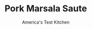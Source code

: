 ---
layout: ../../layouts/MarkdownPostLayout.astro
title: Pork Marsala Saute
author: America's Test Kitchen
pubDate: 2023-03-15
description: "Our pork version of the ever-popular chicken dish makes for a quick and easy weeknight meal."
image_url: https://res.cloudinary.com/hksqkdlah/image/upload/ar_1:1,c_fill,dpr_2.0,f_auto,fl_lossy.progressive.strip_profile,g_faces:auto,q_auto:low,w_344/8812_sfs-pork-marsala-005-276032
tags: ["Main Courses","Italian","Pork","Weeknight"]
calories: 2372
protein: 58
carbohydrates: 12
fats: 
fiber: 1
ingredients: ["6 , thin-cut boneless pork chops (about 1/2-inch thick), halved lengthwise and cut crosswise into 1/4-inch pieces",", Salt and pepper","1/4 cup, all-purpose flour","3 tablespoons, unsalted butter","8 ounces, white mushrooms, quartered","1 , small onion, chopped fine","3/4 cup, marsala wine (see note)","1/2 cup, low-sodium chicken broth","2 teaspoons, lemon juice","1 tablespoon, chopped fresh parsley"]
serves: 4
time: "30 minutes"
instructions: ["Pat pork dry with paper towels and season with salt and pepper. Dredge pork in 3 tablespoons flour, shaking off excess. Melt 2 tablespoons butter in large nonstick skillet over medium-high heat. Add pork and cook until browned, about 2 minutes per side. Transfer to plate.","Melt remaining butter in now-empty skillet. Add mushrooms, onion, 1⁄2 teaspoon salt, and 1⁄4 teaspoon pepper and cook until browned, 6 to 8 minutes. Stir in remaining flour and cook until golden, about 1 minute. Whisk in Marsala and broth and simmer until slightly thickened, about 2 minutes. Stir in pork, any accumulated juices, lemon juice, and parsley and simmer until pork is heated through, about 1 minute. Serve."]
nutrition: ["1224 mg Potassium","636 mg Phosphorus","39 mg Calcium","2 mg Iron","77 mg Magnesium","992 mg Sodium","4 mg Zinc","30 g Fat","17 mg Niacin (B3)","7 g Monounsaturated","2 g Polyunsaturated","1 mg Thiamin (B1)","4 mg Vitamin C","1 µg Vitamin D","186 mg Cholesterol","9 g Saturated","1 g Fiber","12 µg Folic acid","18 µg Folate (food)","2 g Sugars","18 µg Vitamin K","320 g Water","12 g Carbs","38 µg Folate equivalent (total)","58 g Protein","1 µg Vitamin B12","1 mg Vitamin B6","82 µg Vitamin A","593 kcal Energy","2372 calories"]
notes: "Marsala wine comes in several varieties. The sweet variety works best for this recipe."
---